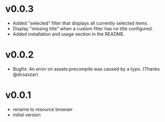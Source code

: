 # v0.0.3
  * Added "selected" filter that displays all currently selected items.
  * Display "missing title" when a custom filter has no title configured.
  * Added installation and usage section in the README.

# v0.0.2
  * Bugfix: An error on assets:precompile was caused by a typo. (Thanks @dcsaszar)

# v0.0.1
  * rename to resource browser
  * initial version
